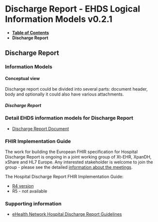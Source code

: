 # Discharge Report - EHDS Logical Information Models v0.2.1

* [**Table of Contents**](toc.md)
* **Discharge Report**

## Discharge Report

### Information Models

#### Conceptual view

Discharge report could be divided into several parts: document header, body and optionally it could also have various attachments.

##### Discharge Report

### Detail EHDS information models for Discharge Report

* [Discharge Report Document](StructureDefinition-EHDSDischargeReport.md)

### FHIR Implementation Guide

The work for building the European FHIR specification for Hospital Discharge Report is ongoing in a joint working group of Xt-EHR, XpanDH, xShare and HL7 Europe. Any interested stakeholder is welcome to join the group - please see the detailed [information about the meetings](https://confluence.hl7.org/display/HEU/Meetings+PS-HDR-Base).

The Hospital Discharge Report FHIR Implementation Guide:

* [R4 version](https://build.fhir.org/ig/hl7-eu/hdr/)
* R5 - not available

### Supporting information

* [eHealth Network Hospital Discharge Report Guidelines](https://health.ec.europa.eu/document/download/cbb2efd4-82b4-4127-ab58-0aaedf662df6_en?filename=ehn_hdr_guidelines_en.pdf)


